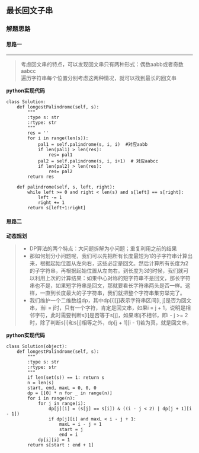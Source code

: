 ## 最长回文子串
### 解题思路
#### 思路一
****
> 考虑回文串的特点，可以发现回文串只有两种形式：偶数aabb或者奇数aabcc  
遍历字符串每个位置分别考虑这两种情况，就可以找到最长的回文串

**python实现代码**
```
class Solution:
    def longestPalindrome(self, s):
        """
        :type s: str
        :rtype: str
        """
        res = ''
        for i in range(len(s)):
            pal1 = self.palindrome(s, i, i)  #对应aabb
            if len(pal1) > len(res):
                res= pal1
            pal2 = self.palindrome(s, i, i+1)  # 对应aabcc
            if len(pal2) > len(res):
                res= pal2
        return res
        
    def palindrome(self, s, left, right):
        while left >= 0 and right < len(s) and s[left] == s[right]:
            left -= 1
            right += 1
        return s[left+1:right]
```

#### 思路二
**动态规划**
> - DP算法的两个特点：大问题拆解为小问题；重复利用之前的结果
>- 那如何划分小问题呢，我们可以先把所有长度最短为1的子字符串计算出来，根据起始位置从左向右，这些必定是回文。然后计算所有长度为2的子字符串，再根据起始位置从左向右。到长度为3的时候，我们就可以利用上次的计算结果：如果中心对称的短字符串不是回文，那长字符串也不是，如果短字符串是回文，那就要看长字符串两头是否一样。这样，一直到长度最大的子字符串，我们就把整个字符串集穷举完了。
>- 我们维护一个二维数组dp，其中dp[i][j]表示字符串区间[i, j]是否为回文串，当i = j时，只有一个字符，肯定是回文串，如果i = j + 1，说明是相邻字符，此时需要判断s[i]是否等于s[j]，如果i和j不相邻，即i - j >= 2时，除了判断s[i]和s[j]相等之外，dp[j + 1][i - 1]若为真，就是回文串，


**python实现代码**
```
class Solution(object):
    def longestPalindrome(self, s):
        """
        :type s: str
        :rtype: str
        """
        if len(set(s)) == 1: return s
        n = len(s)
        start, end, maxL = 0, 0, 0
        dp = [[0] * n for _ in range(n)]
        for i in range(n):
            for j in range(i):
                dp[j][i] = (s[j] == s[i]) & ((i - j < 2) | dp[j + 1][i - 1])
                if dp[j][i] and maxL < i - j + 1:
                    maxL = i - j + 1
                    start = j
                    end = i
            dp[i][i] = 1
        return s[start : end + 1]
```

